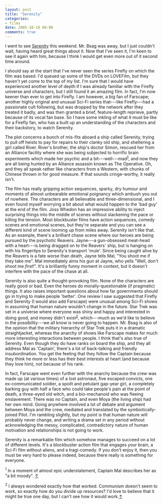 ```yaml
---
layout: post
title: "Serenity"
categories:
- films
date: 2005-10-10 00:00
comments: true
---
```


<p>I went to see <a href="http://www.imdb.com/title/tt0379786/?fr=c2l0ZT1kZnx0dD0xfGZiPXV8cG49MHxrdz0xfHE9c2VyZW5pdHl8ZnQ9MXxteD0yMHxsbT01MDB8Y289MXxodG1sPTF8bm09MQ__;fc=1;ft=23;fm=1">Serenity</a> this weekend. Mr. Bsag was away, but I just couldn't wait, having heard great things about it. Now that I've seen it, I'm keen to see it again with him, because I think I would get even more out of it second time around.</p>

<p>I should say at the start that I've never seen the series Firefly on which the film was based. I'd queued up some of the DVDs on LOVEFilm, but they haven't yet come to the top of my list. I'm sure that I would have experienced another level of depth if I was already familiar with the Firefly universe and characters, but I still found it an amazing film. In fact, I'm now keener than ever to get into Firefly. I am however, a big fan of Farscape; another highly original and unusual Sci-Fi series that---like Firefly---had a passionate cult following, but was dropped by the network after they treated it badly, and was then granted a brief, feature-length reprieve, partly because of its vocal fan base. So I have some inkling of what it must be like for a Firefly fan, who has a built up an understanding of the characters and their backstory, to watch Serenity.</p>

<p>The plot concerns a bunch of mis-fits aboard a ship called Serenity, trying to pull off heists to pay for repairs to their clanky old ship, and sheltering a girl called River. River's brother, the ship's doctor Simon, rescued her from an Alliance facility where she was being subjected to horrific brain experiments which made her psychic and a bit---well---mad<sup id="r1-091005"><a href="#f1-091005">1</a></sup>, and now they are all being hunted by an Alliance assassin known as The Operative. Oh, and they all speak rather like characters from a Western, with chunks of Chinese thrown in for good measure. If that sounds cringe-worthy, it really isn't.</p>


<p>The film has really gripping action sequences, sparky, dry humour and moments of almost unbearable emotional poignancy which ambush you out of nowhere. The characters are all believable and three-dimensional, and I even found myself worrying a bit about what would happen to the 'bad guy' at the end of the film. Joss Whedon has an impressive ability to inject surprising things into the middle of scenes without slackening the pace or killing the tension. Most blockbuster films have action sequences, comedy scenes and emotional scenes, but they're separate and you can see a different kind of scene looming up from miles away. Serenity isn't like that. As an example, there's a brilliant chase scene where our heroes are being pursued by the psychotic Reavers. Jayne---a gun-obsessed meat-head with a heart---is being dragged on to the Reavers' ship, but is hanging on with his fingertips to Serenity's transport 'mule'. Since being caught alive by the Reavers is a fate worse than death, Jayne tells Mal, "You shoot me if they take me". Mal immediately aims his gun at Jayne, who yells "Well, don't shoot me <em>first</em>!". It's a brilliantly funny moment in context, but it doesn't interfere with the pace of the chase at all.</p>

<p>Serenity is also quite a thought-provoking film. None of the characters are really good or bad. Even the heroes do morally-questionable (if pragmatic) things. It also raises important questions about how far governments should go in trying to make people 'better'. One review I saw suggested that Firefly and Serenity (I would also add Farscape) were unusual among Sci-Fi shows in assuming that human nature wouldn't change in the future. Star Trek was set in a universe where everyone was shiny and happy and interested in doing good, and money didn't exist<sup id="r2-091005"><a href="#f2-091005">2</a></sup>, which---much as we'd like to believe in the possibility---we all know is never going to happen. Mr. Bsag is also of the opinion that the military hierarchy of Star Trek puts it in a dramatic straightjacket, whereas the anarchy of shows like Farscape makes for much more interesting interactions between people. I think that's also true of Serenity. Even though they do have ranks on board the ship, and they all address Mal as 'Captain', there's a lot of back-talking and friendly insubordination. You get the feeling that they follow the Captain because they think he more or less has their best interests at heart (and because they love him), not because of his rank. </p>

<p>In fact, Farscape went even further with the anarchy because the crew was made up (at various times) of a lost astronaut, five escaped convicts, one ex-communicated soldier, a spoilt and petulant gap-year girl, a completely barking guy with half a face who could take people's pain at the point of death, a three-eyed old witch, and a bio-mechanoid who was fleeing enslavement. There was no Captain, and even Moya (the living ship) had her own mind. Going anywhere involved a lot of debate and argument between Moya and the crew, mediated and translated by the symbiotically-joined Pilot. I'm rambling slightly, but my point is that human nature will probably never change, and writing a drama set in any period without acknowledging the messy, complicated, contradictory nature of human motivation and relationships is not going to work.</p>

<p>Serenity is a remarkable film which somehow manages to succeed on a lot of different levels. It's a blockbuster action film that engages your brain, a Sci-Fi film without aliens, and a tragi-comedy. If you don't enjoy it, then you must be very hard to please indeed, because there really is something for everyone.</p>

<p><sup id="f1-091005">1</sup> In a moment of almost epic understatement, Captain Mal describes her as "a bit moody". <a href="#r1-091005">&uarr;</a></p>

<p><sup id="f2-091005">2</sup> I always wondered exactly how that worked. Communism doesn't seem to work, so exactly how do you divide up resources? I'd love to believe that it might be true one day, but I can't see how it would work.<a href="#r2-091005">&uarr;</a></p>

